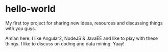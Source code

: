 # hello-world
My first toy project for sharing new ideas, resources and discussing things with you guys.

Amlan here. I like Angular2, NodeJS & JavaEE and like to play with these things.
I like to discuss on coding and data mining.
Yaay!
